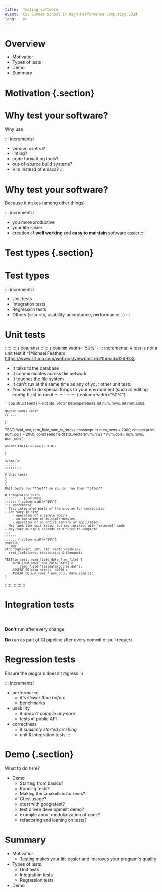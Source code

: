 ```yaml
---
title:  Testing software
event:  CSC Summer School in High-Performance Computing 2024
lang:   en
---
```


# Overview
- Motivation
- Types of tests
- Demo
- Summary

# Motivation {.section}

# Why test your software?
Why use

::: incremental
- version control?
- linting?
- code formatting tools?
- out-of-source build systems?
- Vim instead of emacs?
:::

# Why test your software?
Because it makes (among other things)

::: incremental
- you more productive
- your life easier
- creation of **well working** and **easy to maintain** software easier
:::

# Test types {.section}

# Test types

::: incremental
- Unit tests
- Integration tests
- Regression tests
- Others (security, usability, acceptance, performance...)
:::

# Unit tests
::::::::: {.columns}
:::::: {.column width="50%"}
::: incremental
A test is not a unit test if ^[Michael Feathers https://www.artima.com/weblogs/viewpost.jsp?thread=126923]:

- It talks to the database
- It communicates across the network
- It touches the file system
- It can't run at the same time as any of your other unit tests
- You have to do special things to your environment (such as editing config files) to run it
:::
::::::
:::::: {.column width="50%"}
<small>
```cpp
struct Field {
    Field(
        std::vector<double> &&temperatures,
        int num_rows,
        int num_cols);

    double sum() const;
    // ...
};

TEST(field_test, zero_field_sum_is_zero) {
    constexpr int num_rows = 2000;
    constexpr int num_cols = 2000;
    const Field field(
        std::vector<double>(num_rows * num_cols),
        num_rows,
        num_cols
    );

    ASSERT_EQ(field.sum(), 0.0);
}
```
</small>
::::::
:::::::::

# Unit tests
\
\
\
Unit tests run **fast** so you can run them **often**

# Integration tests
::::::::: {.columns}
:::::: {.column width="50%"}
::: incremental
- Test integrated parts of the program for correctness
- Can vary in size
    - operation of a single module
    - co-operation of multiple modules
    - operation of an entire library or application
- May look like unit tests, but may interact with 'external' code
- May take multiple seconds or minutes to complete
:::
::::::
:::::: {.column width="50%"}
<small>
```cpp
std::tuple<int, int, std::vector<double>>
  read_field(const std::string &filename);

TEST(io_test, read_field_data_from_file) {
    auto [num_rows, num_cols, data] =
        read_field("testdata/bottle.dat");
    ASSERT_EQ(data.size(), 40000);
    ASSERT_EQ(num_rows * num_cols, data.size());
}
```
</small>
::::::
:::::::::

# Integration tests
\
\
**Don't** run after every change
\
\
**Do** run as part of CI pipeline after every commit or pull request


# Regression tests
Ensure the program doesn't regress in

::: incremental
- performance
    - *it's slower than before*
    - benchmarks
- usability
    - *it doesn't compile anymore*
    - tests of public API
- correctness
    - *it suddenly started crashing*
    - unit & integration tests
:::

# Demo {.section}
What to do here?

- Demo
    - Starting from basics?
    - Running tests?
    - Making the cmakelists for tests?
    - Ctest usage?
    - ctest with googletest?
    - test driven development demo?
    - example about modularization of code?
    - refactoring and leaning on tests?

# Summary
- Motivation
    - Testing makes your life easier and improves your program's quality
- Types of tests
    - Unit tests
    - Integration tests
    - Regression tests
- Demo
